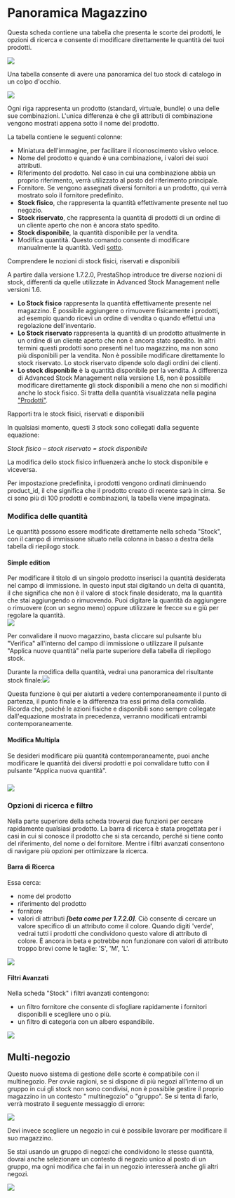 # Panoramica Magazzino

Questa scheda contiene una tabella che presenta le scorte dei prodotti, le opzioni di ricerca e consente di modificare direttamente le quantità dei tuoi prodotti.

![](../../../../.gitbook/assets/54267794.png)

Una tabella consente di avere una panoramica del tuo stock di catalogo in un colpo d'occhio.

![](../../../../.gitbook/assets/54267795.png)

Ogni riga rappresenta un prodotto \(standard, virtuale, bundle\) o una delle sue combinazioni. L'unica differenza è che gli attributi di combinazione vengono mostrati appena sotto il nome del prodotto.

La tabella contiene le seguenti colonne:

* Miniatura dell'immagine, per facilitare il riconoscimento visivo veloce.
* Nome del prodotto e quando è una combinazione, i valori dei suoi attributi.
* Riferimento del prodotto. Nel caso in cui una combinazione abbia un proprio riferimento, verrà utilizzato al posto del riferimento principale.
* Fornitore. Se vengono assegnati diversi fornitori a un prodotto, qui verrà mostrato solo il fornitore predefinito.
* **Stock fisico**, che rappresenta la quantità effettivamente presente nel tuo negozio.
* **Stock riservato**, che rappresenta la quantità di prodotti di un ordine di un cliente aperto che non è ancora stato spedito.
* **Stock disponibile**, la quantità disponibile per la vendita.
* Modifica quantità. Questo comando consente di modificare manualmente la quantità. Vedi [sotto](panoramica-magazzino.md#PanoramicaMagazzino-qty_edition).

Comprendere le nozioni di stock fisici, riservati e disponibili

A partire dalla versione 1.7.2.0, PrestaShop introduce tre diverse nozioni di stock, differenti da quelle utilizzate in Advanced Stock Management nelle versioni 1.6.

* **Lo Stock fisico** rappresenta la quantità effettivamente presente nel magazzino. È possibile aggiungere o rimuovere fisicamente i prodotti, ad esempio quando ricevi un ordine di vendita o quando effettui una regolazione dell'inventario.
* **Lo Stock riservato** rappresenta la quantità di un prodotto attualmente in un ordine di un cliente aperto che non è ancora stato spedito. In altri termini questi prodotti sono presenti nel tuo magazzino, ma non sono più disponibili per la vendita. Non è possibile modificare direttamente lo stock riservato. Lo stock riservato dipende solo dagli ordini dei clienti.
* **Lo stock disponibile** è la quantità disponibile per la vendita. A differenza di Advanced Stock Management nella versione 1.6, non è possibile modificare direttamente gli stock disponibili a meno che non si modifichi anche lo stock fisico. Si tratta della quantità visualizzata nella pagina ["Prodotti"](http://doc.prestashop.com/display/PS17/Gestire+Prodotti).

Rapporti tra le stock fisici, riservati e disponibili

In qualsiasi momento, questi 3 stock sono collegati dalla seguente equazione:

_Stock fisico – stock riservato = stock disponibile_

La modifica dello stock fisico influenzerà anche lo stock disponibile e viceversa.

Per impostazione predefinita, i prodotti vengono ordinati diminuendo product\_id, il che significa che il prodotto creato di recente sarà in cima. Se ci sono più di 100 prodotti e combinazioni, la tabella viene impaginata.

### Modifica delle quantità <a id="PanoramicaMagazzino-Modificadellequantit&#xE0;"></a>

Le quantità possono essere modificate direttamente nella scheda "Stock", con il campo di immissione situato nella colonna in basso a destra della tabella di riepilogo stock.

#### Simple edition <a id="PanoramicaMagazzino-Simpleedition"></a>

Per modificare il titolo di un singolo prodotto inserisci la quantità desiderata nel campo di immissione. In questo input stai digitando un delta di quantità, il che significa che non è il valore di stock finale desiderato, ma la quantità che stai aggiungendo o rimuovendo. Puoi digitare la quantità da aggiungere o rimuovere \(con un segno meno\) oppure utilizzare le frecce su e giù per regolare la quantità.  
![](../../../../.gitbook/assets/54267796.png)

Per convalidare il nuovo magazzino, basta cliccare sul pulsante blu "Verifica" all'interno del campo di immissione o utilizzare il pulsante "Applica nuove quantità" nella parte superiore della tabella di riepilogo stock. 

Durante la modifica della quantità, vedrai una panoramica del risultante stock finale:![](../../../../.gitbook/assets/54267797.png)

Questa funzione è qui per aiutarti a vedere contemporaneamente il punto di partenza, il punto finale e la differenza tra essi prima della convalida. Ricorda che, poiché le azioni fisiche e disponibili sono sempre collegate dall'equazione mostrata in precedenza, verranno modificati entrambi contemporaneamente.

#### Modifica Multipla                                  <a id="PanoramicaMagazzino-ModificaMultipla"></a>

Se desideri modificare più quantità contemporaneamente, puoi anche modificare le quantità dei diversi prodotti e poi convalidare tutto con il pulsante "Applica nuova quantità".

### ![](../../../../.gitbook/assets/54267798.png) <a id="PanoramicaMagazzino-"></a>

### Opzioni di ricerca e filtro <a id="PanoramicaMagazzino-Opzionidiricercaefiltro"></a>

Nella parte superiore della scheda troverai due funzioni per cercare rapidamente qualsiasi prodotto. La barra di ricerca è stata progettata per i casi in cui si conosce il prodotto che si sta cercando, perché si tiene conto del riferimento, del nome o del fornitore. Mentre i filtri avanzati consentono di navigare più opzioni per ottimizzare la ricerca.

#### Barra di Ricerca <a id="PanoramicaMagazzino-BarradiRicerca"></a>

Essa cerca:

* nome del prodotto
* riferimento del prodotto
* fornitore
* valori di attributi _**\[beta come per 1.7.2.0\]**._ Ciò consente di cercare un valore specifico di un attributo come il colore. Quando digiti 'verde', vedrai tutti i prodotti che condividono questo valore di attributo di colore. È ancora in beta e potrebbe non funzionare con valori di attributo troppo brevi come le taglie: 'S', 'M', 'L'.

![](../../../../.gitbook/assets/54267799.png)

#### Filtri Avanzati <a id="PanoramicaMagazzino-FiltriAvanzati"></a>

Nella scheda "Stock" i filtri avanzati contengono:

* un filtro fornitore che consente di sfogliare rapidamente i fornitori disponibili e scegliere uno o più.
* un filtro di categoria con un albero espandibile.

![](../../../../.gitbook/assets/54267800.png)

## Multi-negozio <a id="PanoramicaMagazzino-Multi-negozio"></a>

Questo nuovo sistema di gestione delle scorte è compatibile con il multinegozio. Per ovvie ragioni, se si dispone di più negozi all'interno di un gruppo in cui gli stock non sono condivisi, non è possibile gestire il proprio magazzino in un contesto " multinegozio" o "gruppo". Se si tenta di farlo, verrà mostrato il seguente messaggio di errore:

![](../../../../.gitbook/assets/54267801.png)

Devi invece scegliere un negozio in cui è possibile lavorare per modificare il suo magazzino.

Se stai usando un gruppo di negozi che condividono le stesse quantità, dovrai anche selezionare un contesto di negozio unico al posto di un gruppo, ma ogni modifica che fai in un negozio interesserà anche gli altri negozi.

![](../../../../.gitbook/assets/54267802.png)


